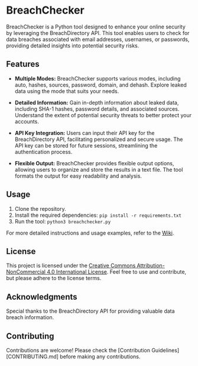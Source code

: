 # BreachChecker

BreachChecker is a Python tool designed to enhance your online security by leveraging the BreachDirectory API. This tool enables users to check for data breaches associated with email addresses, usernames, or passwords, providing detailed insights into potential security risks.

## Features

- **Multiple Modes:** BreachChecker supports various modes, including auto, hashes, sources, password, domain, and dehash. Explore leaked data using the mode that suits your needs.

- **Detailed Information:** Gain in-depth information about leaked data, including SHA-1 hashes, password details, and associated sources. Understand the extent of potential security threats to better protect your accounts.

- **API Key Integration:** Users can input their API key for the BreachDirectory API, facilitating personalized and secure usage. The API key can be stored for future sessions, streamlining the authentication process.

- **Flexible Output:** BreachChecker provides flexible output options, allowing users to organize and store the results in a text file. The tool formats the output for easy readability and analysis.

## Usage

1. Clone the repository.
2. Install the required dependencies: `pip install -r requirements.txt`
3. Run the tool: `python3 breachchecker.py`

For more detailed instructions and usage examples, refer to the [Wiki](#link-to-wiki).

## License

This project is licensed under the [Creative Commons Attribution-NonCommercial 4.0 International License](LICENSE.md). Feel free to use and contribute, but please adhere to the license terms.

## Acknowledgments

Special thanks to the BreachDirectory API for providing valuable data breach information.

## Contributing

Contributions are welcome! Please check the [Contribution Guidelines][CONTRIBUTiNG.md] before making any contributions.



[def]: CONTRIBUTING.md
